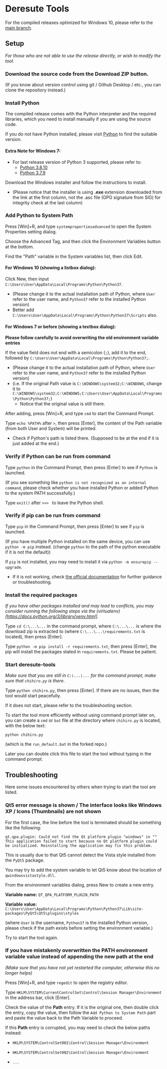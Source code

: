 # Deresute Tools

For the compiled releases optimized for Windows 10, please refer to the [main branch](https://github.com/deresute-tools/deresute-tools).

## Setup

_For those who are not able to use the release directly, or wish to modify the tool._

### Download the source code from the Download ZIP button.

(If you know about version control using git / Github Desktop / etc., you can clone the repository instead.)

### Install Python

The compiled release comes with the Python interpreter and the required libraries, which you need to install manually if you are using the source code.

If you do not have Python installed, please visit [Python](https://www.python.org/downloads/) to find the suitable version.

#### Extra Note for Windows 7: 
- For last release version of Python 3 supported, please refer to:
  - [Python 3.8.10](https://www.python.org/downloads/release/python-3810/)
  - [Python 3.7.9](https://www.python.org/downloads/release/python-379/)

Download the Windows installer and follow the instructions to install.
- (Please notice that the installer is using **.exe** extension downloaded from the link at the first column, not the .asc file (GPG signature from SIG) for integrity check at the last column)

### Add Python to System Path

Press \[Win\]+R, and type `systempropertiesadvanced` to open the System Properties setting dialog.

Choose the Advanced Tag, and then click the Environment Variables button at the bottom.

Find the "Path" variable in the System variables list, then click Edit.

#### For Windows 10 (showing a listbox dialog):

Click New, then input `C:\Users\User\AppData\Local\Programs\Python\Python37`.
- (Please change it to the actual installation path of Python, where `User` refer to the user name, and `Python37` refer to the installed Python version)
- Better add `C:\Users\User\AppData\Local\Programs\Python\Python37\Scripts` also.

#### For Windows 7 or before (showing a textbox dialog):

**Please follow carefully to avoid overwriting the old environment variable entries**

If the value field does not end with a semicolon (`;`), add it to the end, followed by `C:\Users\User\AppData\Local\Programs\Python\Python37;`.
- (Please change it to the actual installation path of Python, where `User` refer to the user name, and `Python37` refer to the installed Python version)
- (i.e. If the original Path value is `C:\WINDOWS\system32;C:\WINDOWS`, change it to `C:\WINDOWS\system32;C:\WINDOWS;C:\Users\User\AppData\Local\Programs\Python\Python37;`)
  - Notice that the original value is still there.

After adding, press \[Win\]+R, and type `cmd` to start the Command Prompt.

Type `echo %PATH%` after `>`, then press \[Enter\], the content of the Path variable (from both User and System) will be printed.

- Check if Python's path is listed there. (Supposed to be at the end if it is just added at the end.)

### Verify if Python can be run from command

Type `python` in the Command Prompt, then press \[Enter\] to see if `Python` is launched.

(If you see something like `python is not recognized as an internal command`, please check whether you have installed Python or added Python to the system PATH successfully.)

Type `exit()` after `>>> ` to leave the Python shell.

### Verify if pip can be run from command

Type `pip` in the Command Prompt, then press \[Enter\] to see if `pip` is launched.

(If you have multiple Python installed on the same device, you can use `python -m pip` instead. (change `python` to the path of the python executable if it is not the default))

If `pip` is not installed, you may need to install it via `python -m ensurepip --upgrade`.

- If it is not working, check [the official documentation](https://pip.pypa.io/en/stable/installation/) for further guidance or troubleshooting.

### Install the required packages

*If you have other packages installed and may lead to conflicts, you may consider running the following steps via the (virtualenv)[https://docs.python.org/3/library/venv.html].*

Type `cd C:\...\...` in the command prompt, where `C:\...\...` is where the download zip is extracted to (where `C:\...\...\requirements.txt` is located), then press \[Enter\].

Type `python -m pip install -r requirements.txt`, then press \[Enter\], the pip will install the packages stated in `requirements.txt`. Please be patient.

### Start deresute-tools

*Make sure that you are still in `C:\...\...` for the command prompt, make sure that `chihiro.py` is there.*

Type `python chihiro.py`, then press \[Enter\]. If there are no issues, then the tool would start peacefully.

If it does not start, please refer to the troubleshooting section.

To start the tool more efficiently without using command prompt later on, you can create a `cmd` or `bat` file at the directory where `chihiro.py` is located, with the below text:

```
python chihiro.py
```

(which is the `run_default.bat` in the forked repo.)

Later you can double click this file to start the tool without typing in the command prompt.

## Troubleshooting

Here some issues encountered by others when trying to start the tool are listed.

### Qt5 error message is shown / The interface looks like Windows XP / Icons (Thumbnails) are not shown

For the first case, the line before the tool is terminated should be something like the following:

```
qt.qpa.plugin: Could not find the Qt platform plugin "windows" in ""
This application failed to start because no Qt platform plugin could be initialized. Reinstalling the application may fix this problem.
```

This is usually due to that Qt5 cannot detect the Vista style installed from the `PyQt5` package.

You may try to add the system variable to let Qt5 know about the location of `qwindowsvistastyle.dll`.

From the environment variables dialog, press New to create a new entry.

**Variable name:** `QT_QPA_PLATFORM_PLUGIN_PATH`

**Variable value:** `C:\Users\User\AppData\Local\Programs\Python\Python37\Lib\site-packages\PyQt5\Qt5\plugins\styles`

(where `User` is the username, `Python37` is the installed Python version, please check if the path exists before setting the environment variable.)

Try to start the tool again.

### If you have mistakenly overwritten the PATH environment variable value instead of appending the new path at the end

*(Make sure that you have not yet restarted the computer, otherwise this no longer helps)*

Press \[Win\]+R, and type `regedit` to open the registry editor.

Type `HKLM\SYSTEM\CurrentControlSet\Control\Session Manager\Environment` in the address bar, click \[Enter\].

Check the value of the **Path** entry. If it is the original one, then double click the entry, copy the value, then follow the `Add Python to System Path` part and paste the value back to the Path Variable to proceed.

If this **Path** entry is corrupted, you may need to check the below paths instead:

- `HKLM\SYSTEM\ControlSet001\Control\Session Manager\Environment`

- `HKLM\SYSTEM\ControlSet002\Control\Session Manager\Environment`

- `...`
